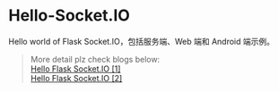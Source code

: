 # Hello-Socket.IO
Hello world of Flask Socket.IO，包括服务端、Web 端和 Android 端示例。 <br>

> More detail plz check blogs below: <br>
> [Hello Flask Socket.IO [1]](https://frendyxzc.github.io/web/2017/04/28/hello-socketio.html) <br>
> [Hello Flask Socket.IO [2]](https://frendyxzc.github.io/web/2017/05/03/hello-socketio-2.html) <br>